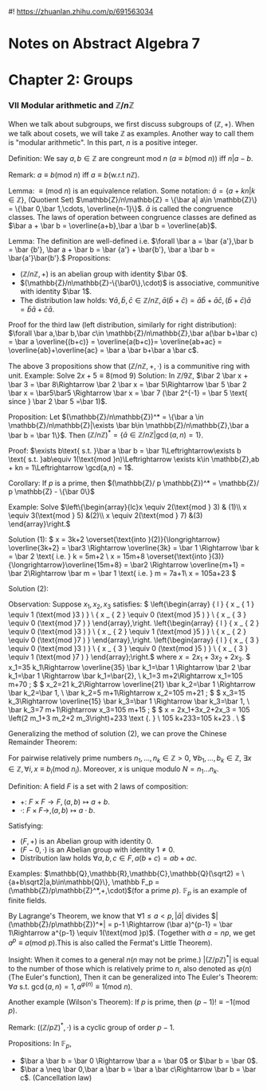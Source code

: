 #! https://zhuanlan.zhihu.com/p/691563034
# Notes on Abstract Algebra 7

# Chapter 2: Groups

### VII Modular arithmetic and $\mathbb{Z}/n\mathbb{Z}$

When we talk about subgroups, we first discuss subgroups of $(\mathbb{Z},+)$. When we talk about cosets, we will take $\mathbb{Z}$ as examples.
Another way to call them is "modular arithmetic". In this part, $n$ is a positive integer.

Definition: We say $a,b\in \mathbb{Z}$ are congreunt mod $n$ $(a\equiv b (\text{mod } n))$ iff $n|a-b$.

Remark: $a\equiv b(\text{mod }n)$ iff $a\equiv b$(w.r.t $n\mathbb{Z}$).

Lemma: $\equiv(\text{mod }n)$ is an equivalence relation.
Some notation: $\bar a = \{a+kn|k\in\mathbb{Z}\}$, (Quotient Set) $\mathbb{Z}/n\mathbb{Z} = \{\bar a| a\in \mathbb{Z}\} = \{\bar 0,\bar 1,\cdots, \overline{n-1}\}$.
$\bar a$ is called the congruence classes. 
The laws of operation between congruence classes are defined as $\bar a + \bar b = \overline{a+b},\bar a \bar b = \overline{ab}$.

Lemma: The definition are well-defined i.e. $\forall \bar a = \bar {a'},\bar b = \bar {b'}, \bar a + \bar b = \bar {a'} + \bar{b'}, \bar a \bar b = \bar{a'}\bar{b'}.$
Propositions:

- $(\mathbb{Z}/n\mathbb{Z},+)$ is an abelian group with identity $\bar 0$.
- $(\mathbb{Z}/n\mathbb{Z}-\{\bar0\},\cdot)$ is associative, communitive with identity $\bar 1$.
- The distribution law holds: $\forall \bar a,\bar b,\bar c\in \mathbb{Z}/n\mathbb{Z},\bar a(\bar b+\bar c) = \bar a \bar b+\bar a \bar c,(\bar b+\bar c)\bar a=\bar b\bar a + \bar c \bar a$.

Proof for the third law (left distribution, similarly for right distribution):
$\forall \bar a,\bar b,\bar c\in \mathbb{Z}/n\mathbb{Z},\bar a(\bar b+\bar c) = \bar a \overline{(b+c)} = \overline{a(b+c)}= \overline{ab+ac} =  \overline{ab}+\overline{ac} = \bar a \bar b+\bar a \bar c$.

The above $3$ propositions show that $(\mathbb{Z}/n\mathbb{Z},+,\cdot)$ is a communitive ring with unit.
Example: Solve $2x+5\equiv 8 (\text{mod } 9)$
Solution: In $\mathbb{Z}/9\mathbb{Z}$, $\bar 2 \bar x + \bar 3 = \bar 8\Rightarrow \bar 2 \bar x = \bar 5\Rightarrow \bar 5 \bar 2 \bar x = \bar5\bar5 \Rightarrow \bar x = \bar 7 (\bar 2^{-1} = \bar 5 \text{ since } \bar 2 \bar 5 =\bar 1)$.

Proposition: Let $(\mathbb{Z}/n\mathbb{Z})^* = \{\bar a \in \mathbb{Z}/n\mathbb{Z}|\exists \bar b\in \mathbb{Z}/n\mathbb{Z},\bar a \bar b = \bar 1\}$. Then $(\mathbb{Z}/n\mathbb{Z})^* = \{\bar a \in \mathbb{Z}/n\mathbb{Z}| \gcd(a,n) =1\}$.

Proof: $\exists b\text{ s.t. }\bar a \bar b = \bar 1\Leftrightarrow\exists b \text{ s.t. }ab\equiv 1(\text{mod }n)\Leftrightarrow \exists k\in \mathbb{Z},ab + kn = 1\Leftrightarrow \gcd(a,n) = 1$.

Corollary: If $p$ is a prime, then $(\mathbb{Z}/ p \mathbb{Z})^* = \mathbb{Z}/ p \mathbb{Z} - \{\bar 0\}$

Example: Solve $\left\{\begin{array}{lc}x \equiv 2(\text{mod } 3) & (1)\\ 
x \equiv 3(\text{mod } 5) &(2)\\ 
x \equiv 2(\text{mod } 7) &(3)
\end{array}\right.$

Solution (1):
$
x = 3k+2 \overset{\text{into }(2)}{\longrightarrow} \overline{3k+2} = \bar3 \Rightarrow \overline{3k} = \bar 1 \Rightarrow \bar k = \bar 2 \text{ i.e. } k = 5m+2 \\
x = 15m+8 \overset{\text{into }(3)}{\longrightarrow}\overline{15m+8} = \bar2 \Rightarrow \overline{m+1} = \bar 2\Rightarrow \bar m = \bar 1
\text{ i.e. } m = 7a+1\\
x = 105a+23
$

Solution (2):

Observation: Suppose $x_1, x_2, x_3$ satisfies:
$
 \left\{\begin{array} { l } 
{ x _ { 1 } \equiv 1 (\text{mod }3 ) } \\
{ x _ { 2 } \equiv 0 (\text{mod }5 ) } \\
{ x _ { 3 } \equiv 0 (\text{mod }7 ) }
\end{array},\right.
\left\{\begin{array} { l } 
{ x _ { 2 } \equiv 0 (\text{mod }3 ) } \\
{ x _ { 2 } \equiv 1 (\text{mod }5 ) } \\
{ x _ { 2 } \equiv 0 (\text{mod }7 ) }
\end{array},\right.
\left\{\begin{array} { l } 
{ x _ { 3 } \equiv 0 (\text{mod }3 ) } \\
{ x _ { 3 } \equiv 0 (\text{mod }5 ) } \\
{ x _ { 3 } \equiv 1 (\text{mod }7 ) }
\end{array};\right.$ where $x=2 x_1+3 x_2+2 x_3$.
$
x_1=35 k_1\Rightarrow \overline{35} \bar k_1=\bar 1 \Rightarrow \bar 2 \bar k_1=\bar 1 \Rightarrow \bar k_1=\bar{2}, \\
k_1=3 m+2\Rightarrow x_1=105 m+70 ;
$
$
x_2=21 k_2\Rightarrow \overline{21} \bar k_2=\bar 1 \Rightarrow \bar k_2=\bar 1, \\
\bar k_2=5 m+1\Rightarrow x_2=105 m+21 ;
$
$
x_3=15 k_3\Rightarrow \overline{15} \bar k_3=\bar 1 \Rightarrow  \bar k_3=\bar 1, \\
\bar k_3=7 m+1\Rightarrow x_3=105 m+15 ;
$
$
x = 2x_1+3x_2+2x_3 = 105 \left(2 m_1+3 m_2+2 m_3\right)+233 \text {. } \\
105 k+233=105 k+23 . \\
$

Generalizing the method of solution (2), we can prove the Chinese Remainder Theorem:

For pairwise relatively prime numbers $n_1,\dots,n_k\in\mathbb{Z}>0$, $\forall b_1,\dots, b_k\in \mathbb{Z}$, $\exists x\in \mathbb{Z}, \forall i,x\equiv b_i (\text{mod }n_i)$. Moreover, $x$ is unique modulo $N = n_1\dots n_k$.

Definition: A field $F$ is a set with $2$ laws of composition:

- $+$: $F\times F\to F, (a,b)\mapsto a+b$.
- $\cdot$: $F\times F\to, (a,b)\mapsto a\cdot b$.

Satisfying: 

- $(F,+)$ is an Abelian group with identity $0$.
- $(F-{0},\cdot)$ is an Abelian group with identity $1\not = 0$.
- Distribution law holds $\forall a,b,c\in F,a(b+c) = ab+ac$.
  
Examples: $\mathbb{Q},\mathbb{R},\mathbb{C},\mathbb{Q}(\sqrt2) = \{a+b\sqrt2|a,b\in\mathbb{Q}\}, \mathbb F_p = (\mathbb{Z}/p\mathbb{Z}^*,+,\cdot)$(for a prime $p$).
$\mathbb F_p$ is an example of finite fields.

By Lagrange's Theorem, we know that $\forall 1\leq a<p,|\bar a|$ divides $|(\mathbb{Z}/p\mathbb{Z})^*| = p-1 \Rightarrow (\bar a)^{p-1} = \bar 1\Rightarrow a^{p-1} \equiv 1(\text{mod }p)$. (Together with $a = np$, we get $a^p \equiv a (\text{mod } p)$.This is also called the Fermat's Little Theorem).

Insight: When it comes to a general $n$($n$ may not be prime.) $|(\mathbb{Z}/p\mathbb{Z})^*|$ is equal to the number of those which is relatively prime to $n$, also denoted as $\varphi(n)$(The Euler's function), Then it can be generalized into The Euler's Theorem: $\forall a \text{ s.t. }\gcd(a,n) = 1,a^{\varphi(n)} \equiv 1(\text{mod }n)$.

Another example (Wilson's Theorem): If $p$ is prime, then $(p-1)!\equiv -1(\text{mod }p)$.

Remark: $((\mathbb{Z}/p\mathbb{Z})^*,\cdot)$ is a cyclic group of order $p-1$.

Propositions: In $\mathbb F_p$,
- $\bar a \bar b = \bar 0 \Rightarrow \bar a = \bar 0$ or $\bar b = \bar 0$. 
- $\bar a \neq \bar 0,\bar a \bar b = \bar a \bar c\Rightarrow \bar b = \bar c$. (Cancellation law)
